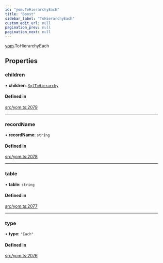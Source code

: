```yaml
---
id: "yom.ToHierarchyEach"
title: "Boost"
sidebar_label: "ToHierarchyEach"
custom_edit_url: null
pagination_prev: null
pagination_next: null
---
```


[yom](../namespaces/yom.md).ToHierarchyEach

## Properties

### children

• **children**: [`SqlToHierarchy`](../namespaces/yom.md#sqltohierarchy)

#### Defined in

[src/yom.ts:2079](https://github.com/yolmio/boost/blob/5cada48/src/yom.ts#L2079)

___

### recordName

• **recordName**: `string`

#### Defined in

[src/yom.ts:2078](https://github.com/yolmio/boost/blob/5cada48/src/yom.ts#L2078)

___

### table

• **table**: `string`

#### Defined in

[src/yom.ts:2077](https://github.com/yolmio/boost/blob/5cada48/src/yom.ts#L2077)

___

### type

• **type**: ``"Each"``

#### Defined in

[src/yom.ts:2076](https://github.com/yolmio/boost/blob/5cada48/src/yom.ts#L2076)
